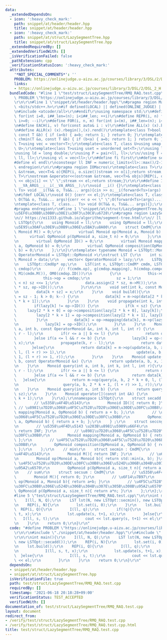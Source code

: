 ```yaml
---
data:
  _extendedDependsOn:
  - icon: ':heavy_check_mark:'
    path: snippet/at/header/header.hpp
    title: snippet/at/header/header.hpp
  - icon: ':heavy_check_mark:'
    path: snippet/at/struct/LazySegmentTree.hpp
    title: snippet/at/struct/LazySegmentTree.hpp
  _extendedRequiredBy: []
  _extendedVerifiedWith: []
  _isVerificationFailed: false
  _pathExtension: cpp
  _verificationStatusIcon: ':heavy_check_mark:'
  attributes:
    '*NOT_SPECIAL_COMMENTS*': ''
    PROBLEM: https://onlinejudge.u-aizu.ac.jp/courses/library/3/DSL/2/DSL_2_H
    links:
    - https://onlinejudge.u-aizu.ac.jp/courses/library/3/DSL/2/DSL_2_H
  bundledCode: "#line 1 \"test/struct/LazySegmentTree/RMQ_RAQ.test.cpp\"\n#define\
    \ PROBLEM \"https://onlinejudge.u-aizu.ac.jp/courses/library/3/DSL/2/DSL_2_H\"\
    \r\n\r\n#line 1 \"snippet/at/header/header.hpp\"\n#pragma region Macros\r\n#include\
    \ <bits/stdc++.h>\r\n#if defined(LOCAL) || defined(ONLINE_JUDGE) || defined(_DEBUG)\r\
    \n#include <atcoder/all>\r\n#endif\r\nusing namespace std;\r\n#define REP(i, n)\
    \ for(int i=0, i##_len=(n); i<i##_len; ++i)\r\n#define REPR(i, n) for(int i=(n);\
    \ i>=0; --i)\r\n#define FOR(i, n, m) for(int i=(m), i##_len=(n); i<i##_len; ++i)\r\
    \n#define EACH(i, v) for(const auto& i : v)\r\n#define ALL(x) (x).begin(),(x).end()\r\
    \n#define ALLR(x) (x).rbegin(),(x).rend()\r\ntemplate<class T>bool chmax(T &a,\
    \ const T &b) { if (a<b) { a=b; return 1; } return 0; }\r\ntemplate<class T>bool\
    \ chmin(T &a, const T &b) { if (b<a) { a=b; return 1; } return 0; }\r\ntemplate<class\
    \ T>using vec = vector<T>;\r\ntemplate<class T, class U>using umap = unordered_map<T,\
    \ U>;\r\ntemplate<class T>using uset = unordered_set<T>;\r\nusing ll = long long;\r\
    \nusing ld = long double;\r\nusing P = pair<ll, ll>;\r\n//using T = tuple<ll,\
    \ ll, ll>;\r\nusing vl = vec<ll>;\r\n#define fi first\r\n#define se second\r\n\
    #define el endl\r\nconstexpr ll INF = numeric_limits<ll>::max()/2-1;\r\n#pragma\
    \ endregion\r\n\r\n#pragma region IOMacros\r\ntemplate<class T>\r\nistream &operator>>(istream\
    \ &stream, vec<T>& o){REP(i, o.size())stream >> o[i];return stream;}\r\ntemplate<class\
    \ T>\r\nostream &operator<<(ostream &stream, vec<T>& objs){REP(i, objs.size())stream\
    \ << objs[i] << \" \";stream << el;return stream;}\r\n\r\n#define I(T, ...) ;T\
    \ __VA_ARGS__;__i(__VA_ARGS__);\r\nvoid __i() {}\r\ntemplate<class T, class...\
    \ Ts> void __i(T&& o, Ts&&... args){cin >> o;__i(forward<Ts>(args)...);}\r\n\r\
    \n#ifdef LOCAL\r\nvoid O() {cerr << el;}\r\ntemplate<class T, class... Ts> void\
    \ O(T&& o, Ts&&... args){cerr << o << \" \";O(forward<Ts>(args)...);}\r\n#else\r\
    \ntemplate<class T, class... Ts> void O(T&& o, Ts&&... args){};\r\n#endif\r\n\
    #pragma endregion\r\n#line 1 \"snippet/at/struct/LazySegmentTree.hpp\"\n// \u9045\
    \u5EF6\u30BB\u30B0\u30E1\u30F3\u30C8\u6728\r\n#pragma region LazySegmentTree\r\
    \n// https://ei1333.github.io/algorithm/segment-tree.html\r\n// [l, r)\r\nnamespace\
    \ LSTOpt{\r\n    using Monoid = ll;\r\n    using OpMonoid = ll;\r\n    // Command\u57FA\
    \u5E95\u30AF\u30E9\u30B9\u306E\u5BA3\u8A00\r\n    struct CmdM{\r\n        virtual\
    \ Monoid M() = 0;\r\n        virtual Monoid op(Monoid a, Monoid b) = 0;\r\n  \
    \      virtual OpMonoid p(OpMonoid a, size_t n) = 0;\r\n    };\r\n    struct CmdOp{\r\
    \n        virtual OpMonoid ID() = 0;\r\n        virtual Monoid mapping(Monoid\
    \ a, OpMonoid b) = 0;\r\n        virtual OpMonoid composition(OpMonoid a, OpMonoid\
    \ b) = 0;\r\n    };\r\n}\r\ntemplate< typename Monoid = LSTOpt::Monoid, typename\
    \ OperatorMonoid = LSTOpt::OpMonoid >\r\nstruct LST {\r\n    int sz;\r\n    vector<\
    \ Monoid > data;\r\n    vector< OperatorMonoid > lazy;\r\n    LSTOpt::CmdM* m;\r\
    \n    LSTOpt::CmdOp* op;\r\n    LST(int n, LSTOpt::CmdM* cmdm, LSTOpt::CmdOp*\
    \ cmdop)\r\n        //: f(cmdm.op), g(cmdop.mapping), h(cmdop.composition), p(cmdm.p),\
    \ M1(cmdm.M()), OM0(cmdop.ID())\r\n        {\r\n            this->m = cmdm;\r\n\
    \            this->op = cmdop;\r\n            sz = 1;\r\n            while(sz\
    \ < n) sz <<= 1;\r\n            data.assign(2 * sz, m->M());\r\n            lazy.assign(2\
    \ * sz, op->ID());\r\n        }\r\n\r\n    void set(int k, const Monoid &x) {\r\
    \n        data[k + sz] = x;\r\n    }\r\n    void build(){\r\n        for(int k\
    \ = sz - 1; k > 0; k--) {\r\n            data[k] = m->op(data[2 * k + 0], data[2\
    \ * k + 1]);\r\n        }\r\n    }\r\n    void propagate(int k, int len) {\r\n\
    \        if(lazy[k] != op->ID()) {\r\n            if(k < sz) {\r\n           \
    \     lazy[2 * k + 0] = op->composition(lazy[2 * k + 0], lazy[k]);\r\n       \
    \         lazy[2 * k + 1] = op->composition(lazy[2 * k + 1], lazy[k]);\r\n   \
    \         }\r\n            data[k] = op->mapping(data[k], m->p(lazy[k], len));\r\
    \n            lazy[k] = op->ID();\r\n        }\r\n    }\r\n    Monoid update(int\
    \ a, int b, const OperatorMonoid &x, int k, int l, int r) {\r\n        propagate(k,\
    \ r - l);\r\n        if(r <= a || b <= l) {\r\n            return data[k];\r\n\
    \        }else if(a <= l && r <= b) {\r\n            lazy[k] = op->composition(lazy[k],\
    \ x);\r\n            propagate(k, r - l);\r\n            return data[k];\r\n \
    \       }else{\r\n            return data[k] = m->op(update(a, b, x, 2 * k + 0,\
    \ l, (l + r) >> 1),\r\n                                update(a, b, x, 2 * k +\
    \ 1, (l + r) >> 1, r));\r\n        }\r\n    }\r\n    Monoid update(int a, int\
    \ b, const OperatorMonoid &x) {\r\n        return update(a, b, x, 1, 0, sz);\r\
    \n    }\r\n    Monoid query(int a, int b, int k, int l, int r){\r\n        propagate(k,\
    \ r - l);\r\n        if(r <= a || b <= l) {\r\n            return m->M();\r\n\
    \        }else if(a <= l && r <= b) {\r\n            return data[k];\r\n     \
    \   }else{\r\n            return m->op(query(a, b, 2 * k + 0, l, (l + r) >> 1),\r\
    \n                    query(a, b, 2 * k + 1, (l + r) >> 1, r));\r\n        }\r\
    \n    }\r\n    Monoid query(int a, int b) {\r\n        return query(a, b, 1, 0,\
    \ sz);\r\n    }\r\n    Monoid operator[](const int &k) {\r\n        return query(k,\
    \ k + 1);\r\n    }\r\n};\r\nnamespace LSTOpt{\r\n    struct secadd : CmdOp{\r\n\
    \        // \u5358\u4F4D\u5143\r\n        Monoid ID(){ return 0; }\r\n       \
    \ // \u8981\u7D20\u3068\u4F5C\u7528\u7D20\u306E\u30DE\u30FC\u30B8\r\n        Monoid\
    \ mapping(Monoid a, OpMonoid b) { return a + b; };\r\n        // \u4F5C\u7528\u7D20\
    \u3068\u4F5C\u7528\u7D20\u306E\u30DE\u30FC\u30B8\r\n        OpMonoid composition(OpMonoid\
    \ a, OpMonoid b) { return a + b; };\r\n    } ;\r\n    struct seccng : CmdOp{\r\
    \n        // \u5358\u4F4D\u5143 \u203B\u8981\u5909\u66F4\r\n        Monoid ID(){\
    \ return INF; }\r\n        // \u8981\u7D20\u3068\u4F5C\u7528\u7D20\u306E\u30DE\
    \u30FC\u30B8\r\n        Monoid mapping(Monoid a, OpMonoid b) { return (b==ID())?a:b;\
    \ };\r\n        // \u4F5C\u7528\u7D20\u3068\u4F5C\u7528\u7D20\u306E\u30DE\u30FC\
    \u30B8\r\n        OpMonoid composition(OpMonoid a, OpMonoid b) { return (b==ID())?a:b;\
    \ };\r\n    };\r\n    // min\r\n    struct secmin : CmdM{\r\n        // \u5358\
    \u4F4D\u5143\r\n        Monoid M(){ return INF; }\r\n        // \u6F14\u7B97\r\
    \n        Monoid op(Monoid a, Monoid b){ return std::min(a, b); }\r\n        //\
    \ \u4F5C\u7528\u7D20\u30DE\u30FC\u30B8\u306E\u524D\u306B\u304B\u307E\u305B\u308B\
    \u95A2\u6570\r\n        OpMonoid p(OpMonoid a, size_t n){ return a; }\r\n    };\r\
    \n    // sum\r\n    struct secsum : CmdM{\r\n        // \u5358\u4F4D\u5143\r\n\
    \        Monoid M(){ return 0; }\r\n        // \u6F14\u7B97\r\n        Monoid\
    \ op(Monoid a, Monoid b){ return a+b; }\r\n        // \u4F5C\u7528\u7D20\u30DE\
    \u30FC\u30B8\u306E\u524D\u306B\u304B\u307E\u305B\u308B\u95A2\u6570\r\n       \
    \ OpMonoid p(OpMonoid a, size_t n){ return a*n; }\r\n    };\r\n};\r\n#pragma endregion\n\
    #line 5 \"test/struct/LazySegmentTree/RMQ_RAQ.test.cpp\"\n\r\nint main(){\r\n\
    \    I(ll, N, Q);\r\n    LST lst(N, new LSTOpt::secmin(), new LSTOpt::secadd());\r\
    \n    REP(i, N){\r\n        lst.set(i, 0);\r\n    }\r\n    lst.build();\r\n  \
    \  REP(i, Q){\r\n        I(ll, q);\r\n        if(!q){\r\n            I(ll, s,\
    \ t, x);\r\n            lst.update(s, t+1, x);\r\n        }else{\r\n         \
    \   I(ll, s, t);\r\n            cout << lst.query(s, t+1) << el;\r\n        }\r\
    \n    }\r\n    return 0;\r\n}\r\n"
  code: "#define PROBLEM \"https://onlinejudge.u-aizu.ac.jp/courses/library/3/DSL/2/DSL_2_H\"\
    \r\n\r\n#include \"./snippet/at/header/header.hpp\"\r\n#include \"./snippet/at/struct/LazySegmentTree.hpp\"\
    \r\n\r\nint main(){\r\n    I(ll, N, Q);\r\n    LST lst(N, new LSTOpt::secmin(),\
    \ new LSTOpt::secadd());\r\n    REP(i, N){\r\n        lst.set(i, 0);\r\n    }\r\
    \n    lst.build();\r\n    REP(i, Q){\r\n        I(ll, q);\r\n        if(!q){\r\
    \n            I(ll, s, t, x);\r\n            lst.update(s, t+1, x);\r\n      \
    \  }else{\r\n            I(ll, s, t);\r\n            cout << lst.query(s, t+1)\
    \ << el;\r\n        }\r\n    }\r\n    return 0;\r\n}\r\n"
  dependsOn:
  - snippet/at/header/header.hpp
  - snippet/at/struct/LazySegmentTree.hpp
  isVerificationFile: true
  path: test/struct/LazySegmentTree/RMQ_RAQ.test.cpp
  requiredBy: []
  timestamp: '2021-06-18 20:18:28+09:00'
  verificationStatus: TEST_ACCEPTED
  verifiedWith: []
documentation_of: test/struct/LazySegmentTree/RMQ_RAQ.test.cpp
layout: document
redirect_from:
- /verify/test/struct/LazySegmentTree/RMQ_RAQ.test.cpp
- /verify/test/struct/LazySegmentTree/RMQ_RAQ.test.cpp.html
title: test/struct/LazySegmentTree/RMQ_RAQ.test.cpp
---
```

